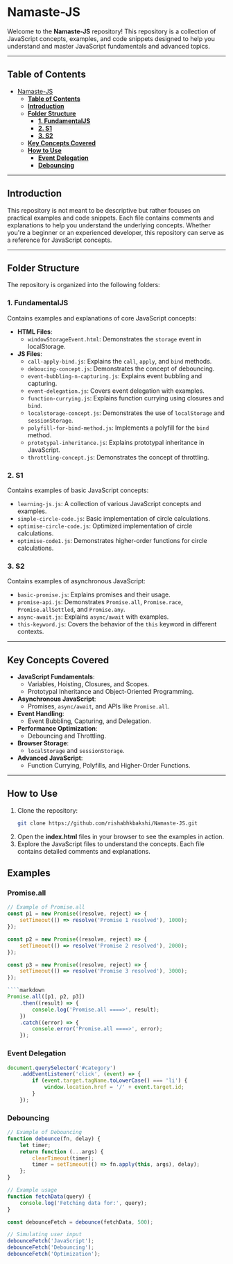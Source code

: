 # Namaste-JS

Welcome to the **Namaste-JS** repository! This repository is a collection of JavaScript concepts, examples, and code snippets designed to help you understand and master JavaScript fundamentals and advanced topics.

---

## **Table of Contents**
- [Namaste-JS](#namaste-js)
  - [**Table of Contents**](#table-of-contents)
  - [**Introduction**](#introduction)
  - [**Folder Structure**](#folder-structure)
    - [**1. FundamentalJS**](#1-fundamentaljs)
    - [**2. S1**](#2-s1)
    - [**3. S2**](#3-s2)
  - [**Key Concepts Covered**](#key-concepts-covered)
  - [**How to Use**](#how-to-use)
    - [**Event Delegation**](#event-delegation)
    - [**Debouncing**](#debouncing)

---

## **Introduction**
This repository is not meant to be descriptive but rather focuses on practical examples and code snippets. Each file contains comments and explanations to help you understand the underlying concepts. Whether you're a beginner or an experienced developer, this repository can serve as a reference for JavaScript concepts.

---

## **Folder Structure**
The repository is organized into the following folders:

### **1. FundamentalJS**
Contains examples and explanations of core JavaScript concepts:
- **HTML Files**:
  - `windowStorageEvent.html`: Demonstrates the `storage` event in localStorage.
- **JS Files**:
  - `call-apply-bind.js`: Explains the `call`, `apply`, and `bind` methods.
  - `deboucing-concept.js`: Demonstrates the concept of debouncing.
  - `event-bubbling-n-capturing.js`: Explains event bubbling and capturing.
  - `event-delegation.js`: Covers event delegation with examples.
  - `function-currying.js`: Explains function currying using closures and `bind`.
  - `localstorage-concept.js`: Demonstrates the use of `localStorage` and `sessionStorage`.
  - `polyfill-for-bind-method.js`: Implements a polyfill for the `bind` method.
  - `prototypal-inheritance.js`: Explains prototypal inheritance in JavaScript.
  - `throttling-concept.js`: Demonstrates the concept of throttling.

### **2. S1**
Contains examples of basic JavaScript concepts:
- `learning-js.js`: A collection of various JavaScript concepts and examples.
- `simple-circle-code.js`: Basic implementation of circle calculations.
- `optimise-circle-code.js`: Optimized implementation of circle calculations.
- `optimise-code1.js`: Demonstrates higher-order functions for circle calculations.

### **3. S2**
Contains examples of asynchronous JavaScript:
- `basic-promise.js`: Explains promises and their usage.
- `promise-api.js`: Demonstrates `Promise.all`, `Promise.race`, `Promise.allSettled`, and `Promise.any`.
- `async-await.js`: Explains `async/await` with examples.
- `this-keyword.js`: Covers the behavior of the `this` keyword in different contexts.

---

## **Key Concepts Covered**
- **JavaScript Fundamentals**:
  - Variables, Hoisting, Closures, and Scopes.
  - Prototypal Inheritance and Object-Oriented Programming.
- **Asynchronous JavaScript**:
  - Promises, `async/await`, and APIs like `Promise.all`.
- **Event Handling**:
  - Event Bubbling, Capturing, and Delegation.
- **Performance Optimization**:
  - Debouncing and Throttling.
- **Browser Storage**:
  - `localStorage` and `sessionStorage`.
- **Advanced JavaScript**:
  - Function Currying, Polyfills, and Higher-Order Functions.

---

## **How to Use**
1. Clone the repository:
   ```bash
   git clone https://github.com/rishabhkbakshi/Namaste-JS.git
2. Open the **index.html** files in your browser to see the examples in action.
3. Explore the JavaScript files to understand the concepts. Each file contains detailed comments and explanations.

## **Examples**

### **Promise.all**
```javascript
// Example of Promise.all
const p1 = new Promise((resolve, reject) => {
    setTimeout(() => resolve('Promise 1 resolved'), 1000);
});

const p2 = new Promise((resolve, reject) => {
    setTimeout(() => resolve('Promise 2 resolved'), 2000);
});

const p3 = new Promise((resolve, reject) => {
    setTimeout(() => resolve('Promise 3 resolved'), 3000);
});

````markdown
Promise.all([p1, p2, p3])
    .then((result) => {
        console.log('Promise.all ====>', result);
    })
    .catch((error) => {
        console.error('Promise.all ====>', error);
    });
```

### **Event Delegation**
```javascript
document.querySelector('#category')
    .addEventListener('click', (event) => {
        if (event.target.tagName.toLowerCase() === 'li') {
            window.location.href = '/' + event.target.id;
        }
    });
```

### **Debouncing**
```javascript
// Example of Debouncing
function debounce(fn, delay) {
    let timer;
    return function (...args) {
        clearTimeout(timer);
        timer = setTimeout(() => fn.apply(this, args), delay);
    };
}

// Example usage
function fetchData(query) {
    console.log('Fetching data for:', query);
}

const debounceFetch = debounce(fetchData, 500);

// Simulating user input
debounceFetch('JavaScript');
debounceFetch('Debouncing');
debounceFetch('Optimization');
```

